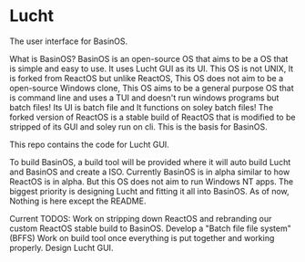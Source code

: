 # Lucht
The user interface for BasinOS.

What is BasinOS?
BasinOS is an open-source OS that aims to be a OS that is simple and easy to use. It uses Lucht GUI as its UI. This OS is not UNIX, It is forked from ReactOS but unlike ReactOS, This OS does not aim to be a open-source Windows clone, This OS aims to be a general purpose OS that is command line and uses a TUI and doesn't run windows programs but batch files! Its UI is batch file and It functions on soley batch files! The forked version of ReactOS is a stable build of ReactOS that is modified to be stripped of its GUI and soley run on cli. This is the basis for BasinOS. 

This repo contains the code for Lucht GUI.

To build BasinOS, a build tool will be provided where it will auto build Lucht and BasinOS and create a ISO. Currently BasinOS is in alpha similar to how ReactOS is in alpha. But this OS does not aim to run Windows NT apps. The biggest priority is designing Lucht and fitting it all into BasinOS. As of now, Nothing is here except the README. 

Current TODOS:
Work on stripping down ReactOS and rebranding our custom ReactOS stable build to BasinOS.
Develop a "Batch file file system" (BFFS)
Work on build tool once everything is put together and working properly.
Design Lucht GUI.

